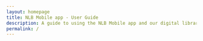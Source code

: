 ```yaml
---
layout: homepage
title: NLB Mobile app - User Guide
description: A guide to using the NLB Mobile app and our digital library
permalink: /
---
```

<!--add notification-->

